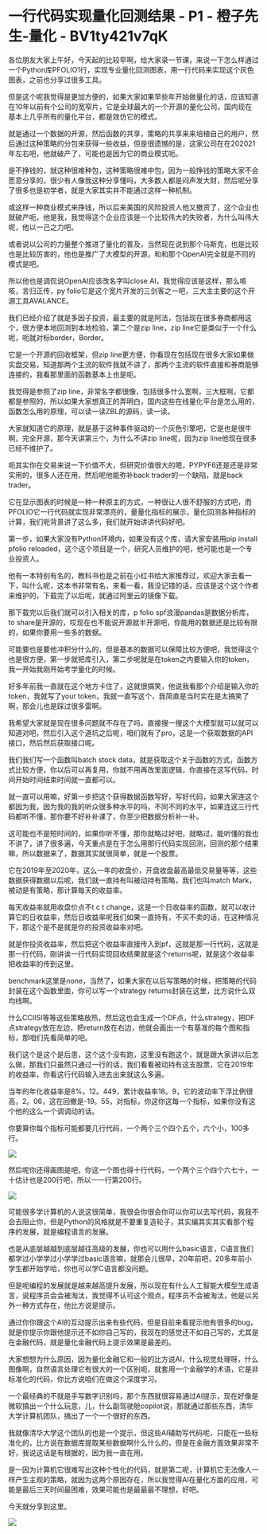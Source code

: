 # 一行代码实现量化回测结果 - P1 - 橙子先生-量化 - BV1ty421v7qK

各位朋友大家上午好，今天起的比较早啊，给大家录一节课，来说一下怎么样通过一个Python库PFOLIO1行，实现专业量化回测图表，用一行代码来实现这个灰色图表，之前也分享过很多工具。

但是这个呢我觉得是更加方便的，如果大家如果早些年开始做量化的话，应该知道在10年以前有个公司的宽窄片，它是全球最大的一个开源的量化公司，国内现在基本上几乎所有的量化平台，都是效仿它的模式。

就是通过一个数据的开源，然后函数的共享，策略的共享来来培植自己的用户，然后通过这种策略的分包来获得一些收益，但是很遗憾的是，这家公司在在202021年左右吧，他就破产了，可能也是因为它的商业模式呃。

是不挣钱的，就这种很难种包，这种策略很难中包，因为一般挣钱的策略大家不会愿意分享的，很少有人像我这种分享懂吗，大多数人都是闷声发大财，然后呢分享了很多也是初学者，就是大家其实并不能通过这样一种机制。

或这样一种商业模式来挣钱，所以后来美国的风险投资人他又撤资了，这个企业也就破产呃，他是我，我觉得这个企业应该是一个比较伟大的失败者，为什么叫伟大呢，他以一己之力吧。

或者说以公司的力量整个推进了量化的普及，当然现在说到那个马斯克，也是比较也是比较厉害的，他也是推广了大模型的开源，和和那个OpenAI完全就是不同的模式是吧。

所以他也是调侃说OpenAI应该改名字叫close AI，我觉得应该是这样，那么咳咳，言归正传，py folio它是这个宽片开发的三剑客之一吧，三大主主要的这个开源工具AVALANCE。

我们已经介绍了就是多因子投资，最主要的就是阿法，包括现在很多券商都用这个，很方便本地回测到本地检验，第二个是zip line，zip line它是类似于一个什么呢，呃就对标border，Border。

它是一个开源的回收框架，但zip line更方便，你看现在包括现在很多大家如果做实盘交易，知道那两个主流的软件我就不讲了，那两个主流的软件直接和券商能够连接的，我看那里面的函数基本上也是呃。

我觉得是参照了zip line，非常名字都很像，包括很多什么宽啊，三大框啊，它都都是参照的，所以如果大家想真正的弄明白，国内这些在线量化平台是怎么用的，函数怎么用的原理，可以读一读ZBL的源码，读一读。

大家就知道它的原理，就是基于这种事件驱动的一个灰色引擎吧，它是也是很牛啊，完全开源，那今天讲第三个，为什么不讲zip line呢，因为zip line他现在很多已经不维护了。

呃其实你在交易来说一下价值不大，但研究价值很大的嗯，PYPYF6还是还是非常实用的，很多人还在用，然后呢他能弥补back trader的一个缺陷，就是back trader。

它在显示图表的时候是一种一种原主的方式，一种很让人很不舒服的方式吧，而PFOLIO它一行代码就实现非常漂亮的，量量化指标的展示，量化回测各种指标的计算，我们呃背景讲了这么多，我们就开始讲讲代码好吧。

第一步，如果大家没有Python环境内，如果没有这个库，请大家安装用pip install pfolio reloaded，这个这个项目是一个，研究人员维护的吧，他可能也是一个专业投资人。

他有一本特别有名的，教科书也是之前在小红书给大家推荐过，欢迎大家去看一下，叫什么呢，这本书非常有名，来看一看，我没记错的话，应该是这个这个作者来维护的，下载完了以后呢，就通过阿里云的镜像下载。

那下载完以后我们就可以引入相关的库，p folio spf浪漫pandas是数据分析库，to share是开源的，哎现在也不能说开源就半开源吧，你能用的数据还是比较有限的，如果你要用一些多的数据。

可能要也是要他冲积分什么的，但是基本的数据可以保障比较方便吧，我觉得这个也是很方便，第一步就把库引入，第二步呢就是在token之内要输入你的token，我一开始我刚开始考学量化的时候。

好多年前我一直就在这个地方卡住了，这就很搞笑，他说我看那个介绍是输入你的token，我就写了your token，我就一直写这个，我简直是当时实在是太搞笑了啊，那会儿也是踩过很多雷啊。

我希望大家就是现在很多问题就不存在了吗，直接搜一搜这个大模型就可以就可以知道对吧，然后引入这个道坑之后呢，咱们就有了pro，这是一个获取数据的API接口，然后然后获取接口呢。

我们我们写一个函数叫batch stock data，就是获取这个关于函数的方式，函数方式比较方便，你以后可以再复用，你就不用再改里面逻辑，你直接在这写代码，时间开始时间结束时间就一直都可以。

就一直可以用嘛，好第一步把这个获得数据函数写好，写好代码，如果大家连这个都因为我，因为我的我的听众很多种水平的吗，不同不同的水平，如果连这三行代码都听不懂，那你要不好补补课了，你至少把数据分析补一补。

这可能也不是短时间的，如果你听不懂，那你就略过好吧，就略过，能听懂的我也不讲了，讲了很多遍，今天重点是在于怎么用那行代码实现回测，回测的那个结果嘛，所以数据来了，数据其实就很简单，就是一个股票。

它在2019年至2020年，这么一年的收盘价，开盘收盘最高最低交易量等等，这些数据获得数据以后呢，我们就一直持有叫被动持有策略，我们也叫match Mark，被动是有策略，那计算每天的收益率。

每天收益率就用收盘价点不t c t change，这是一个日收益率的函数，就可以收计算它的日收益率，然后日收益率呢我们如果一直持有，不买不卖的话，在这种情况下，那这个是不是就是你的投资收益率对吧。

就是你投资收益率，然后把这个收益率直接传入到pf，这就是那一行代码，这就是那一行代码，刚讲诶一行代码实现回收结果就是这个returns呢，就是这个收益率把收益率的传到这里。

benchmark这里是none，当然了，如果大家在以后写策略的时候，把策略的代码封装在这个函数里面，你可以写一个strategy returns封装在这里，比方说什么双均线啊。

什么CCIISI等等这些策略放热，然后这也会生成一个DF点，什么strategy，把DF点strategy放在左边，把return放在右边，他就会画出一个有基准的每个图和指标，那咱们先看简单的吧。

我们这个是这个是后患，这个这个没有跑，这里没有跑这个，就是跟大家讲以后怎么做，那我们只虽然只通过一行的话，我们看看被动持有这支股票，它在2019年的收益率，你看这行代码输入进去出来就这么多遍。

当年的年化收益率是8%，12。449，累计收益率18。9，它的波动率下浮比例很高，2。06，这在回撤是-19。55，对指标，你这你这每一个指标，如果你没有这个他的这么一个调调动的话。

你要算你每个指标可能都要几行代码，一个两个三个四个五个，六个小，100多行。

![](img/82eb43f5d8bd1e41122fca051ff8b32f_1.png)

然后呢你还得画图是吧，你这一个图也得十行代码，一个两个三个四个六七十，一十估计也是200行吧，所以一一行第200行。



![](img/82eb43f5d8bd1e41122fca051ff8b32f_3.png)

可能很多学计算机的人说这很简单，我很会你很会你可以你可以去写代码，我我不会去阻止你，但是Python的风格就是不要重复造轮子，其实编其实其实看那个程序的发展，就是编程语言的发展。

也是从底层越越到底层越往高级的发展，你也可以用什么basic语言，C语言我们都学过小学学过小学学过basic语言嘛，就那会儿很早，20年前吧，20多年前小学生都开始学哈，你也可以学C语言都没问题。

但是呢编程的发展就是越来越高提升发展，所以现在有什么人工智能大模型生成语言，说程序员会会被淘汰，我觉得不认可这个观点，程序员不会被淘汰，他是以另外一种方式存在，他比方说是提示。

通过你你跟这个AI的互动提示出来有些代码，但是目前来看提示他有很多的bug，就是你提示你跟他提示还不如你自己写的，我现在的感觉还不如自己写的，尤其是在金融代码，就是量化金融代码上提示效果是最差的。

大家想想为什么原因，因为量化金融它和一般的比方说AI，什么视觉处理呀，什么图像啊，自然语言处理它有很大的一个区别呃，就套用一个金融学的术语，它是非标准化的代码，你比方说咱们在做这个深度学习。

一个最经典的不就是手写数字识别吗，那个东西就很容易通过AI提示，现在好像是微软搞出一个什么玩意，儿，什么副驾驶舱copilot说，那就通过那些东西，清华大学计算机团队，搞出了一个一个很好的东西。

我就像清华大学这个团队的也是一个提示，但这些AI辅助写代码呢，只能在一些标准化的，比方说在数据库提取某些数据啊什么什么的，但是在金融方面效果非常不好，我说这话是有根据的，因为我一直在用。

是一因为计算机它很难写出这种个性化的代码，就是第二呢，计算机它无法像人一样产生主观的策略，就因为这两个原因存在，所以我觉得AI在量化方面的应用，可能是最后三天时间最困难，效果可能也是最最最不理想，好吧。

今天就分享到这里。

![](img/82eb43f5d8bd1e41122fca051ff8b32f_5.png)